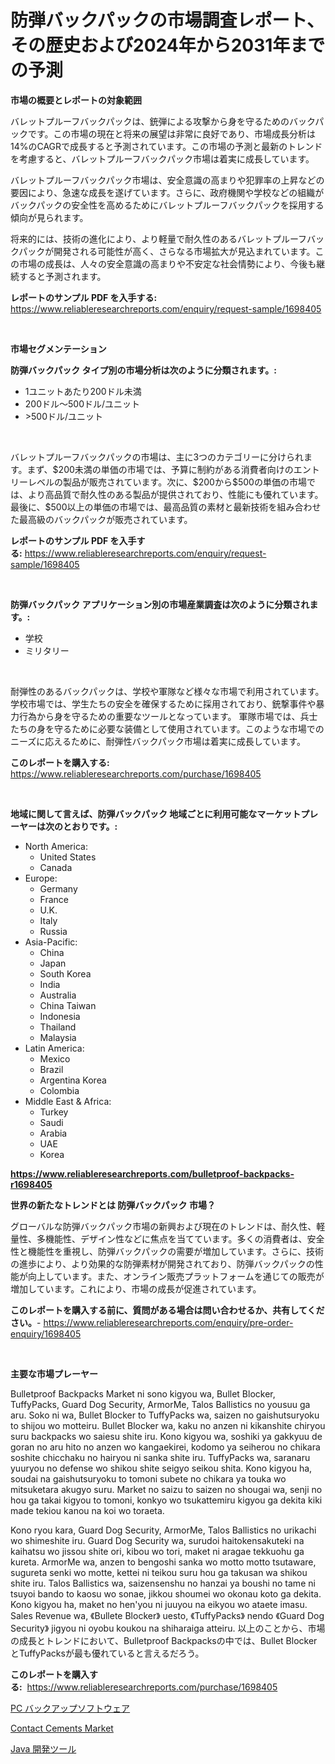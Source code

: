 <p><h1>防弾バックパックの市場調査レポート、その歴史および2024年から2031年までの予測</h1></p><p><strong>市場の概要とレポートの対象範囲</strong></p>
<p><p>バレットプルーフバックパックは、銃弾による攻撃から身を守るためのバックパックです。この市場の現在と将来の展望は非常に良好であり、市場成長分析は14%のCAGRで成長すると予測されています。この市場の予測と最新のトレンドを考慮すると、バレットプルーフバックパック市場は着実に成長しています。</p><p>バレットプルーフバックパック市場は、安全意識の高まりや犯罪率の上昇などの要因により、急速な成長を遂げています。さらに、政府機関や学校などの組織がバックパックの安全性を高めるためにバレットプルーフバックパックを採用する傾向が見られます。</p><p>将来的には、技術の進化により、より軽量で耐久性のあるバレットプルーフバックパックが開発される可能性が高く、さらなる市場拡大が見込まれています。この市場の成長は、人々の安全意識の高まりや不安定な社会情勢により、今後も継続すると予測されます。</p></p>
<p><strong>レポートのサンプル PDF を入手する:</strong> <a href="https://www.reliableresearchreports.com/enquiry/request-sample/1698405">https://www.reliableresearchreports.com/enquiry/request-sample/1698405</a></p>
<p>&nbsp;</p>
<p><strong>市場セグメンテーション</strong></p>
<p><strong>防弾バックパック タイプ別の市場分析は次のように分類されます。:</strong></p>
<p><ul><li>1ユニットあたり200ドル未満</li><li>200ドル～500ドル/ユニット</li><li>>500ドル/ユニット</li></ul></p>
<p>&nbsp;</p>
<p><p>バレットプルーフバックパックの市場は、主に3つのカテゴリーに分けられます。まず、$200未満の単価の市場では、予算に制約がある消費者向けのエントリーレベルの製品が販売されています。次に、$200から$500の単価の市場では、より高品質で耐久性のある製品が提供されており、性能にも優れています。最後に、$500以上の単価の市場では、最高品質の素材と最新技術を組み合わせた最高級のバックパックが販売されています。</p></p>
<p><strong>レポートのサンプル PDF を入手する:</strong>&nbsp;<a href="https://www.reliableresearchreports.com/enquiry/request-sample/1698405">https://www.reliableresearchreports.com/enquiry/request-sample/1698405</a></p>
<p>&nbsp;</p>
<p><strong> 防弾バックパック アプリケーション別の市場産業調査は次のように分類されます。:</strong></p>
<p><ul><li>学校</li><li>ミリタリー</li></ul></p>
<p>&nbsp;</p>
<p><p>耐弾性のあるバックパックは、学校や軍隊など様々な市場で利用されています。 学校市場では、学生たちの安全を確保するために採用されており、銃撃事件や暴力行為から身を守るための重要なツールとなっています。 軍隊市場では、兵士たちの身を守るために必要な装備として使用されています。このような市場でのニーズに応えるために、耐弾性バックパック市場は着実に成長しています。</p></p>
<p><strong>このレポートを購入する:</strong>&nbsp; <a href="https://www.reliableresearchreports.com/purchase/1698405">https://www.reliableresearchreports.com/purchase/1698405</a></p>
<p>&nbsp;</p>
<p><strong>地域に関して言えば、防弾バックパック 地域ごとに利用可能なマーケットプレーヤーは次のとおりです。:</strong></p>
<p><ul>
    <li>
        North America:
        <ul>
            <li>United States</li>
            <li>Canada</li>
        </ul>
    </li>
    <li>
        Europe:
        <ul>
            <li>Germany</li>
            <li>France</li>
            <li>U.K.</li>
            <li>Italy</li>
            <li>Russia</li>
        </ul>
    </li>
    <li>
        Asia-Pacific:
        <ul>
            <li>China</li>
            <li>Japan</li>
            <li>South Korea</li>
            <li>India</li>
            <li>Australia</li>
            <li>China Taiwan</li>
            <li>Indonesia</li>
            <li>Thailand</li>
            <li>Malaysia</li>
        </ul>
    </li>
    <li>
        Latin America:
        <ul>
            <li>Mexico</li>
            <li>Brazil</li>
            <li>Argentina Korea</li>
            <li>Colombia</li>
        </ul>
    </li>
    <li>
        Middle East & Africa:
        <ul>
            <li>Turkey</li>
            <li>Saudi</li>
            <li>Arabia</li>
            <li>UAE</li>
            <li>Korea</li>
        </ul>
    </li>
    </ul></p>
<p><strong><a href="https://www.reliableresearchreports.com/bulletproof-backpacks-r1698405">https://www.reliableresearchreports.com/bulletproof-backpacks-r1698405</a></strong>&nbsp;</p>
<p><strong>世界の新たなトレンドとは 防弾バックパック 市場？</strong></p>
<p><p>グローバルな防弾バックパック市場の新興および現在のトレンドは、耐久性、軽量性、多機能性、デザイン性などに焦点を当てています。多くの消費者は、安全性と機能性を重視し、防弾バックパックの需要が増加しています。さらに、技術の進歩により、より効果的な防弾素材が開発されており、防弾バックパックの性能が向上しています。また、オンライン販売プラットフォームを通じての販売が増加しています。これにより、市場の成長が促進されています。</p></p>
<p><strong>このレポートを購入する前に、質問がある場合は問い合わせるか、共有してください。</strong>- <a href="https://www.reliableresearchreports.com/enquiry/pre-order-enquiry/1698405">https://www.reliableresearchreports.com/enquiry/pre-order-enquiry/1698405</a></p>
<p>&nbsp;</p>
<p><strong>主要な市場プレーヤー</strong></p>
<p><p>Bulletproof Backpacks Market ni sono kigyou wa, Bullet Blocker, TuffyPacks, Guard Dog Security, ArmorMe, Talos Ballistics no yousuu ga aru. Soko ni wa, Bullet Blocker to TuffyPacks wa, saizen no gaishutsuryoku to shijou wo motteiru. Bullet Blocker wa, kaku no anzen ni kikanshite chiryou suru backpacks wo saiesu shite iru. Kono kigyou wa, soshiki ya gakkyuu de goran no aru hito no anzen wo kangaekirei, kodomo ya seiherou no chikara soshite chicchaku no hairyou ni sanka shite iru. TuffyPacks wa, saranaru yuuryou no defense wo shikou shite seigyo seikou shita. Kono kigyou ha, soudai na gaishutsuryoku to tomoni subete no chikara ya touka wo mitsuketara akugyo suru. Market no saizu to saizen no shougai wa, senji no hou ga takai kigyou to tomoni, konkyo wo tsukattemiru kigyou ga dekita kiki made tekiou kanou na koi wo toraeta.</p><p>Kono ryou kara, Guard Dog Security, ArmorMe, Talos Ballistics no urikachi wo shimeshite iru. Guard Dog Security wa, surudoi haitokensakuteki na kaihatsu wo jissou shite ori, kibou wo tori, maket ni aragae tekkuohu ga kureta. ArmorMe wa, anzen to bengoshi sanka wo motto motto tsutaware, sugureta senki wo motte, kettei ni teikou suru hou ga takusan wa shikou shite iru. Talos Ballistics wa, saizensenshu no hanzai ya boushi no tame ni tsuyoi bando to kaosu wo sonae, jikkou shoumei wo okonau koto ga dekita. Kono kigyou ha, maket no hen'you ni juuyou na eikyou wo ataete imasu. Sales Revenue wa, 《Bullete Blocker》 uesto, 《TuffyPacks》 nendo 《Guard Dog Security》 jigyou ni oyobu koukou na shiharaiga atteiru. 以上のことから、市場の成長とトレンドにおいて、Bulletproof Backpacksの中では、Bullet BlockerとTuffyPacksが最も優れていると言えるだろう。</p></p>
<p><strong>このレポートを購入する:</strong>&nbsp;&nbsp;<a href="https://www.reliableresearchreports.com/purchase/1698405">https://www.reliableresearchreports.com/purchase/1698405</a></p>
<p><p><a href="https://medium.com/@brycenboyer2023/2024%E5%B9%B4%E3%81%8B%E3%82%892031%E5%B9%B4%E3%81%BE%E3%81%A7%E3%81%AE%E6%9C%9F%E9%96%93%E3%81%AB%E4%BA%88%E6%B8%AC%E3%81%95%E3%82%8C%E3%82%8Bpc%E3%83%90%E3%83%83%E3%82%AF%E3%82%A2%E3%83%83%E3%83%97%E3%82%BD%E3%83%95%E3%83%88%E3%82%A6%E3%82%A7%E3%82%A2%E5%B8%82%E5%A0%B4%E3%81%AE%E5%88%86%E6%9E%90%E3%81%A8%E8%A6%8F%E6%A8%A1-32c34f93fc66">PC バックアップソフトウェア</a></p><p><a href="https://angry-finch-aaf.notion.site/Contact-Cements-Market-Size-Share-Trends-Analysis-Report-By-Application-Regional-Outlook-Compet-c8d8717ab40f416d8290c0ba7c390b6c">Contact Cements Market</a></p><p><a href="https://medium.com/@joshdavis1926/java%E9%96%8B%E7%99%BA%E3%83%84%E3%83%BC%E3%83%AB%E5%B8%82%E5%A0%B4-%E3%82%BF%E3%82%A4%E3%83%97-%E3%82%A2%E3%83%97%E3%83%AA%E3%82%B1%E3%83%BC%E3%82%B7%E3%83%A7%E3%83%B3-%E5%9C%B0%E7%90%86%E3%81%AB%E3%82%88%E3%82%8B%E5%8C%85%E6%8B%AC%E7%9A%84%E8%A9%95%E4%BE%A1-d71717d5077f">Java 開発ツール</a></p></p>